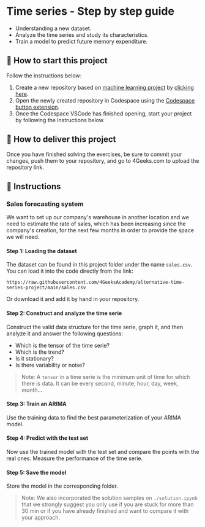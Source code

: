 <!-- hide -->
# Time series - Step by step guide
<!-- endhide -->

- Understanding a new dataset.
- Analyze the time series and study its characteristics.
- Train a model to predict future memory expenditure.

<onlyfor saas="false" withBanner="false">
  
## 🌱 How to start this project

Follow the instructions below:

1. Create a new repository based on [machine learning project](https://github.com/4GeeksAcademy/machine-learning-python-template) by [clicking here](https://github.com/4GeeksAcademy/machine-learning-python-template/generate).
2. Open the newly created repository in Codespace using the [Codespace button extension](https://docs.github.com/en/codespaces/developing-in-codespaces/creating-a-codespace-for-a-repository#creating-a-codespace-for-a-repository).
3. Once the Codespace VSCode has finished opening, start your project by following the instructions below.

</onlyfor>

## 🚛 How to deliver this project

Once you have finished solving the exercises, be sure to commit your changes, push them to your repository, and go to 4Geeks.com to upload the repository link.

## 📝 Instructions

### Sales forecasting system

We want to set up our company's warehouse in another location and we need to estimate the rate of sales, which has been increasing since the company's creation, for the next few months in order to provide the space we will need.

#### Step 1: Loading the dataset

The dataset can be found in this project folder under the name `sales.csv`. You can load it into the code directly from the link:

```text
https://raw.githubusercontent.com/4GeeksAcademy/alternative-time-series-project/main/sales.csv
```

Or download it and add it by hand in your repository.

#### Step 2: Construct and analyze the time serie

Construct the valid data structure for the time serie, graph it, and then analyze it and answer the following questions:

- Which is the tensor of the time serie?
- Which is the trend?
- Is it stationary?
- Is there variability or noise?

> Note: A `tensor` in a time serie is the minimum unit of time for which there is data. It can be every second, minute, hour, day, week, month...

#### Step 3: Train an ARIMA

Use the training data to find the best parameterization of your ARIMA model.

#### Step 4: Predict with the test set

Now use the trained model with the test set and compare the points with the real ones. Measure the performance of the time serie.

#### Step 5: Save the model

Store the model in the corresponding folder.

> Note: We also incorporated the solution samples on `./solution.ipynb` that we strongly suggest you only use if you are stuck for more than 30 min or if you have already finished and want to compare it with your approach.
